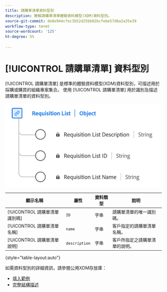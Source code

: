 ```yaml
---
title: 請購單清單資料型別
description: 瞭解請購單清單體驗資料模型(XDM)資料型別。
source-git-commit: de8e944cfec3b52d25bb02bcfebe57d6a2a35e39
workflow-type: tm+mt
source-wordcount: '125'
ht-degree: 5%

---
```


# [!UICONTROL 請購單清單] 資料型別

[!UICONTROL 請購單清單] 是標準的體驗資料模型(XDM)資料型別，可描述用於採購或購買的組織專案集合。 使用 [!UICONTROL 請購單清單] 用於識別及描述請購單清單的資料型別。

![的圖表 [!UICONTROL 請購單清單] 資料型別。](../images/data-types/requisition-list.png)

| 顯示名稱 | 屬性 | 資料類型 | 說明 |
|---------------------------|-------------------|-----------|--------------------------------------------------|
| [!UICONTROL 請購單清單識別碼] | `ID` | 字串 | 請購單清單的唯一識別碼。 |
| [!UICONTROL 請購單清單名稱] | `name` | 字串 | 客戶指定的請購單清單名稱。 |
| [!UICONTROL 請購單清單說明] | `description` | 字串 | 客戶所指定之請購單清單的說明。 |

{style="table-layout:auto"}

如需資料型別的詳細資訊，請參閱公用XDM存放庫：

* [填入範例](https://github.com/adobe/xdm/blob/master/components/datatypes/requisitionlist.example.1.json)
* [完整結構描述](https://github.com/adobe/xdm/blob/master/components/datatypes/requisitionlist.schema.json)

